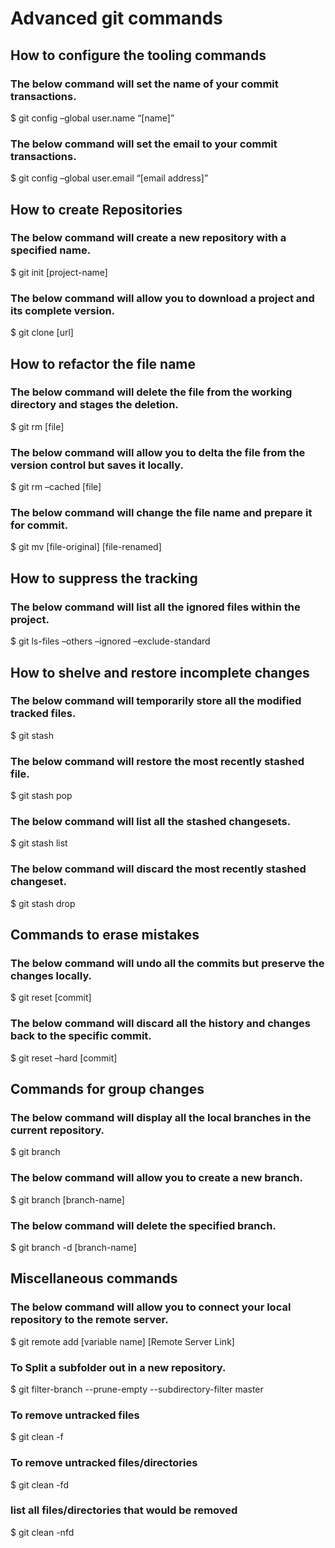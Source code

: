 # Advanced git commands

## How to configure the tooling commands

### The below command will set the name of your commit transactions.

$ git config –global user.name “[name]”

### The below command will set the email to your commit transactions.

$ git config –global user.email “[email address]”

## How to create Repositories

### The below command will create a new repository with a specified name.

$ git init [project-name]

### The below command will allow you to download a project and its complete version.

$ git clone [url]

## How to refactor the file name

### The below command will delete the file from the working directory and stages the deletion.

$ git rm [file]

### The below command will allow you to delta the file from the version control but saves it locally.

$ git rm –cached [file]

### The below command will change the file name and prepare it for commit.

$ git mv [file-original] [file-renamed]

## How to suppress the tracking

### The below command will list all the ignored files within the project.

$ git ls-files –others –ignored –exclude-standard

## How to shelve and restore incomplete changes

### The below command will temporarily store all the modified tracked files.

$ git stash

### The below command will restore the most recently stashed file.

$ git stash pop

### The below command will list all the stashed changesets.

$ git stash list

### The below command will discard the most recently stashed changeset.

$ git stash drop

## Commands to erase mistakes

### The below command will undo all the commits but preserve the changes locally.

$ git reset [commit]

### The below command will discard all the history and changes back to the specific commit.

$ git reset –hard [commit]

## Commands for group changes

### The below command will display all the local branches in the current repository.

$ git branch

### The below command will allow you to create a new branch.

$ git branch [branch-name]

### The below command will delete the specified branch.

$ git branch -d [branch-name]

## Miscellaneous commands

### The below command will allow you to connect your local repository to the remote server.

$ git remote add [variable name] [Remote Server Link]

### To Split a subfolder out in a new repository.

$ git filter-branch --prune-empty --subdirectory-filter master

### To remove untracked files

$ git clean -f

### To remove untracked files/directories

$ git clean -fd

### list all files/directories that would be removed

$ git clean -nfd
